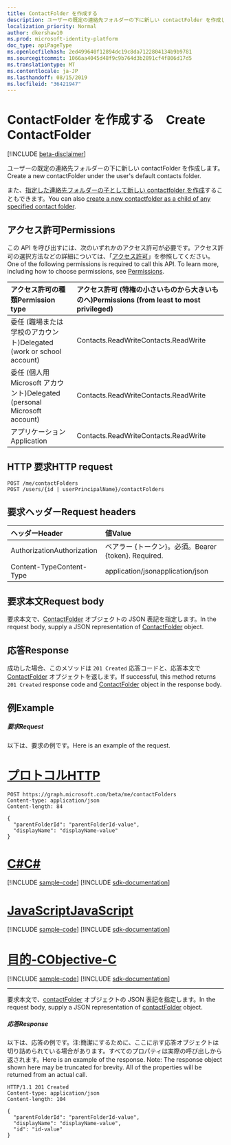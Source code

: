 ```yaml
---
title: ContactFolder を作成する　
description: ユーザーの既定の連絡先フォルダーの下に新しい contactFolder を作成します。
localization_priority: Normal
author: dkershaw10
ms.prod: microsoft-identity-platform
doc_type: apiPageType
ms.openlocfilehash: 2ed499640f12894dc19c8da7122804134b9b9781
ms.sourcegitcommit: 1066aa4045d48f9c9b764d3b2891cf4f806d17d5
ms.translationtype: MT
ms.contentlocale: ja-JP
ms.lasthandoff: 08/15/2019
ms.locfileid: "36421947"
---
```

# <a name="create-contactfolder"></a><span data-ttu-id="e64a9-103">ContactFolder を作成する　</span><span class="sxs-lookup"><span data-stu-id="e64a9-103">Create ContactFolder</span></span>

[!INCLUDE [beta-disclaimer](../../includes/beta-disclaimer.md)]

<span data-ttu-id="e64a9-104">ユーザーの既定の連絡先フォルダーの下に新しい contactFolder を作成します。</span><span class="sxs-lookup"><span data-stu-id="e64a9-104">Create a new contactFolder under the user's default contacts folder.</span></span>

<span data-ttu-id="e64a9-105">また、[指定した連絡先フォルダーの子として新しい contactfolder を作成](contactfolder-post-childfolders.md)することもできます。</span><span class="sxs-lookup"><span data-stu-id="e64a9-105">You can also [create a new contactfolder as a child of any specified contact folder](contactfolder-post-childfolders.md).</span></span>
## <a name="permissions"></a><span data-ttu-id="e64a9-106">アクセス許可</span><span class="sxs-lookup"><span data-stu-id="e64a9-106">Permissions</span></span>
<span data-ttu-id="e64a9-p101">この API を呼び出すには、次のいずれかのアクセス許可が必要です。アクセス許可の選択方法などの詳細については、「[アクセス許可](/graph/permissions-reference)」を参照してください。</span><span class="sxs-lookup"><span data-stu-id="e64a9-p101">One of the following permissions is required to call this API. To learn more, including how to choose permissions, see [Permissions](/graph/permissions-reference).</span></span>

|<span data-ttu-id="e64a9-109">アクセス許可の種類</span><span class="sxs-lookup"><span data-stu-id="e64a9-109">Permission type</span></span>      | <span data-ttu-id="e64a9-110">アクセス許可 (特権の小さいものから大きいものへ)</span><span class="sxs-lookup"><span data-stu-id="e64a9-110">Permissions (from least to most privileged)</span></span>              |
|:--------------------|:---------------------------------------------------------|
|<span data-ttu-id="e64a9-111">委任 (職場または学校のアカウント)</span><span class="sxs-lookup"><span data-stu-id="e64a9-111">Delegated (work or school account)</span></span> | <span data-ttu-id="e64a9-112">Contacts.ReadWrite</span><span class="sxs-lookup"><span data-stu-id="e64a9-112">Contacts.ReadWrite</span></span>    |
|<span data-ttu-id="e64a9-113">委任 (個人用 Microsoft アカウント)</span><span class="sxs-lookup"><span data-stu-id="e64a9-113">Delegated (personal Microsoft account)</span></span> | <span data-ttu-id="e64a9-114">Contacts.ReadWrite</span><span class="sxs-lookup"><span data-stu-id="e64a9-114">Contacts.ReadWrite</span></span>    |
|<span data-ttu-id="e64a9-115">アプリケーション</span><span class="sxs-lookup"><span data-stu-id="e64a9-115">Application</span></span> | <span data-ttu-id="e64a9-116">Contacts.ReadWrite</span><span class="sxs-lookup"><span data-stu-id="e64a9-116">Contacts.ReadWrite</span></span> |

## <a name="http-request"></a><span data-ttu-id="e64a9-117">HTTP 要求</span><span class="sxs-lookup"><span data-stu-id="e64a9-117">HTTP request</span></span>
<!-- { "blockType": "ignored" } -->
```http
POST /me/contactFolders
POST /users/{id | userPrincipalName}/contactFolders
```
## <a name="request-headers"></a><span data-ttu-id="e64a9-118">要求ヘッダー</span><span class="sxs-lookup"><span data-stu-id="e64a9-118">Request headers</span></span>
| <span data-ttu-id="e64a9-119">ヘッダー</span><span class="sxs-lookup"><span data-stu-id="e64a9-119">Header</span></span>       | <span data-ttu-id="e64a9-120">値</span><span class="sxs-lookup"><span data-stu-id="e64a9-120">Value</span></span> |
|:---------------|:--------|
| <span data-ttu-id="e64a9-121">Authorization</span><span class="sxs-lookup"><span data-stu-id="e64a9-121">Authorization</span></span>  | <span data-ttu-id="e64a9-p102">ベアラー {トークン}。必須。</span><span class="sxs-lookup"><span data-stu-id="e64a9-p102">Bearer {token}. Required.</span></span>  |
| <span data-ttu-id="e64a9-124">Content-Type</span><span class="sxs-lookup"><span data-stu-id="e64a9-124">Content-Type</span></span>  | <span data-ttu-id="e64a9-125">application/json</span><span class="sxs-lookup"><span data-stu-id="e64a9-125">application/json</span></span>  |

## <a name="request-body"></a><span data-ttu-id="e64a9-126">要求本文</span><span class="sxs-lookup"><span data-stu-id="e64a9-126">Request body</span></span>
<span data-ttu-id="e64a9-127">要求本文で、[ContactFolder](../resources/contactfolder.md) オブジェクトの JSON 表記を指定します。</span><span class="sxs-lookup"><span data-stu-id="e64a9-127">In the request body, supply a JSON representation of [ContactFolder](../resources/contactfolder.md) object.</span></span>

## <a name="response"></a><span data-ttu-id="e64a9-128">応答</span><span class="sxs-lookup"><span data-stu-id="e64a9-128">Response</span></span>

<span data-ttu-id="e64a9-129">成功した場合、このメソッドは `201 Created` 応答コードと、応答本文で [ContactFolder](../resources/contactfolder.md) オブジェクトを返します。</span><span class="sxs-lookup"><span data-stu-id="e64a9-129">If successful, this method returns `201 Created` response code and [ContactFolder](../resources/contactfolder.md) object in the response body.</span></span>

## <a name="example"></a><span data-ttu-id="e64a9-130">例</span><span class="sxs-lookup"><span data-stu-id="e64a9-130">Example</span></span>
##### <a name="request"></a><span data-ttu-id="e64a9-131">要求</span><span class="sxs-lookup"><span data-stu-id="e64a9-131">Request</span></span>
<span data-ttu-id="e64a9-132">以下は、要求の例です。</span><span class="sxs-lookup"><span data-stu-id="e64a9-132">Here is an example of the request.</span></span>

# <a name="httptabhttp"></a>[<span data-ttu-id="e64a9-133">プロトコル</span><span class="sxs-lookup"><span data-stu-id="e64a9-133">HTTP</span></span>](#tab/http)
<!-- {
  "blockType": "request",
  "name": "create_contactfolder_from_user"
}-->
```http
POST https://graph.microsoft.com/beta/me/contactFolders
Content-type: application/json
Content-length: 84

{
  "parentFolderId": "parentFolderId-value",
  "displayName": "displayName-value"
}
```
# <a name="ctabcsharp"></a>[<span data-ttu-id="e64a9-134">C#</span><span class="sxs-lookup"><span data-stu-id="e64a9-134">C#</span></span>](#tab/csharp)
[!INCLUDE [sample-code](../includes/snippets/csharp/create-contactfolder-from-user-csharp-snippets.md)]
[!INCLUDE [sdk-documentation](../includes/snippets/snippets-sdk-documentation-link.md)]

# <a name="javascripttabjavascript"></a>[<span data-ttu-id="e64a9-135">JavaScript</span><span class="sxs-lookup"><span data-stu-id="e64a9-135">JavaScript</span></span>](#tab/javascript)
[!INCLUDE [sample-code](../includes/snippets/javascript/create-contactfolder-from-user-javascript-snippets.md)]
[!INCLUDE [sdk-documentation](../includes/snippets/snippets-sdk-documentation-link.md)]

# <a name="objective-ctabobjc"></a>[<span data-ttu-id="e64a9-136">目的-C</span><span class="sxs-lookup"><span data-stu-id="e64a9-136">Objective-C</span></span>](#tab/objc)
[!INCLUDE [sample-code](../includes/snippets/objc/create-contactfolder-from-user-objc-snippets.md)]
[!INCLUDE [sdk-documentation](../includes/snippets/snippets-sdk-documentation-link.md)]

---

<span data-ttu-id="e64a9-137">要求本文で、[contactFolder](../resources/contactfolder.md) オブジェクトの JSON 表記を指定します。</span><span class="sxs-lookup"><span data-stu-id="e64a9-137">In the request body, supply a JSON representation of [contactFolder](../resources/contactfolder.md) object.</span></span>
##### <a name="response"></a><span data-ttu-id="e64a9-138">応答</span><span class="sxs-lookup"><span data-stu-id="e64a9-138">Response</span></span>
<span data-ttu-id="e64a9-p103">以下は、応答の例です。注:簡潔にするために、ここに示す応答オブジェクトは切り詰められている場合があります。すべてのプロパティは実際の呼び出しから返されます。</span><span class="sxs-lookup"><span data-stu-id="e64a9-p103">Here is an example of the response. Note: The response object shown here may be truncated for brevity. All of the properties will be returned from an actual call.</span></span>
<!-- {
  "blockType": "response",
  "truncated": true,
  "@odata.type": "microsoft.graph.contactFolder"
} -->
```http
HTTP/1.1 201 Created
Content-type: application/json
Content-length: 104

{
  "parentFolderId": "parentFolderId-value",
  "displayName": "displayName-value",
  "id": "id-value"
}
```

<!-- uuid: 8fcb5dbc-d5aa-4681-8e31-b001d5168d79
2015-10-25 14:57:30 UTC -->
<!--
{
  "type": "#page.annotation",
  "description": "Create ContactFolder",
  "keywords": "",
  "section": "documentation",
  "tocPath": "",
  "suppressions": [
  ]
}
-->
